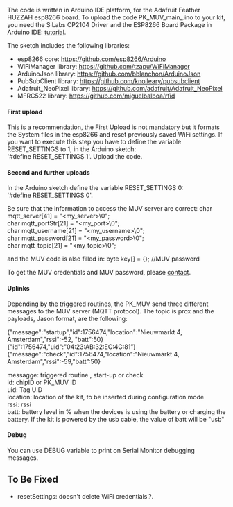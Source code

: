 The code is written in Arduino IDE platform, for the Adafruit Feather HUZZAH esp8266 board.
To upload the code PK_MUV_main_.ino to your kit, you need the SiLabs CP2104 Driver and the ESP8266 Board Package in Arduino IDE: [tutorial](https://learn.adafruit.com/adafruit-feather-huzzah-esp8266/using-arduino-ide).

The sketch includes the following libraries:
* esp8266 core: https://github.com/esp8266/Arduino
* WiFiManager library: https://github.com/tzapu/WiFiManager
* ArduinoJson library: https://github.com/bblanchon/ArduinoJson
* PubSubClient library: https://github.com/knolleary/pubsubclient
* Adafruit_NeoPixel library: https://github.com/adafruit/Adafruit_NeoPixel
* MFRC522 library: https://github.com/miguelbalboa/rfid


#### First upload
This is a recommendation, the First Upload is not mandatory but it formats the System files in the esp8266 and reset previously saved WiFi settings.
If you want to execute this step you have to define the variable RESET_SETTINGS  to 1, in the Arduino sketch: <br>
'#define RESET_SETTINGS 1'.
Upload the code.

#### Second and further uploads
In the Arduino sketch define the variable RESET_SETTINGS 0:<br>
'#define RESET_SETTINGS 0'.

Be sure that the information to access the MUV server are correct:
char mqtt_server[41] = "<my_server>\0";<br>
char mqtt_portStr[21] = "<my_port>\0";<br>
char mqtt_username[21] = "<my_username>\0";<br>
char mqtt_password[21] = "<my_password>\0";<br>
char mqtt_topic[21] = "<my_topic>\0";<br>

and the MUV code is also filled in:
byte key[] = {};    //MUV password

To get the MUV credentials and MUV password, please [contact](https://github.com/emmapa/proximity_kit/tree/master/PK_MUV#Contacts).

#### Uplinks
Depending by the triggered routines, the PK_MUV send three different messages to the MUV server (MQTT protocol). The topic is prox and the payloads, Jason format, are the following:

{"message":"startup","id":1756474,"location":"Nieuwmarkt 4, Amsterdam","rssi":-52, "batt":50}<br>
{"id":1756474,"uid":"04:23:AB:32:EC:4C:81”}<br>
{"message":"check","id":1756474,"location":"Nieuwmarkt 4, Amsterdam","rssi":-59,"batt”:50}<br>

messagge: triggered routine , start-up or check <br>
id: chipID or PK_MUV ID <br>
uid: Tag UID <br>
location: location of the kit, to be inserted during configuration mode <br>
rssi: rssi <br>
batt: battery level in % when the devices is using the battery or charging the battery. If the kit is powered by the usb cable, the value of batt will be "usb"

#### Debug
You can use DEBUG variable to print on Serial Monitor debugging messages.

## To Be Fixed
- resetSettings: doesn't delete WiFi credentials.?.
